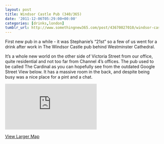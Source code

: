 ```yaml
---
layout: post
title: Windsor Castle Pub (340/365)
date: '2011-12-06T05:29:00+00:00'
categories: [drinks,london]
tumblr_url: http://www.somethingnew365.com/post/43670027010/windsor-castle-pub-340365
---
```

First new pub in a while - it was Stephanie’s “21st” so a few of us went for a drink after work in The Windsor Castle pub behind Westminster Cathedral.

It’s a whole new world on the other side of Victoria Street from our office, quite residential and not too far from Channel 4’s offices. The pub used to be called The Cardinal as you can hopefully see from the outdated Google Street View below. It has a massive room in the back, and despite being busy was a nice place for a pint and a chat.

<iframe scrolling="no" class="google-map" src="http://www.google.com/maps?ll=51.495145,-0.138209&amp;spn=0.000027,0.02635&amp;hnear=London,+United+Kingdom&amp;t=m&amp;vpsrc=6&amp;layer=c&amp;cbll=51.495215,-0.138083&amp;panoid=mIE6jAE1_-sUti8hq46DzQ&amp;cbp=12,74.46,,0,0.9&amp;source=gplus-ogsb&amp;output=svembed" frameborder="0"></iframe>

[View Larger Map](http://www.google.com/maps?ll=51.495145,-0.138209&amp;spn=0.000027,0.02635&amp;hnear=London,+United+Kingdom&amp;t=m&amp;vpsrc=6&amp;layer=c&amp;cbll=51.495215,-0.138083&amp;panoid=mIE6jAE1_-sUti8hq46DzQ&amp;cbp=12,74.46,,0,0.9&amp;source=gplus-ogsb&amp;source=embed)
